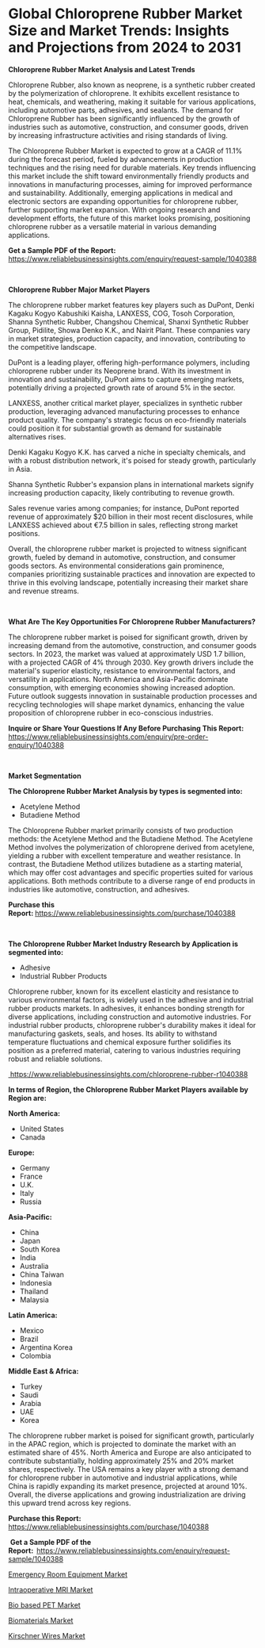 <p><h1>Global Chloroprene Rubber Market Size and Market Trends: Insights and Projections from 2024 to 2031</h1></p><p><strong>Chloroprene Rubber Market Analysis and Latest Trends</strong></p>
<p><p>Chloroprene Rubber, also known as neoprene, is a synthetic rubber created by the polymerization of chloroprene. It exhibits excellent resistance to heat, chemicals, and weathering, making it suitable for various applications, including automotive parts, adhesives, and sealants. The demand for Chloroprene Rubber has been significantly influenced by the growth of industries such as automotive, construction, and consumer goods, driven by increasing infrastructure activities and rising standards of living.</p><p>The Chloroprene Rubber Market is expected to grow at a CAGR of 11.1% during the forecast period, fueled by advancements in production techniques and the rising need for durable materials. Key trends influencing this market include the shift toward environmentally friendly products and innovations in manufacturing processes, aiming for improved performance and sustainability. Additionally, emerging applications in medical and electronic sectors are expanding opportunities for chloroprene rubber, further supporting market expansion. With ongoing research and development efforts, the future of this market looks promising, positioning chloroprene rubber as a versatile material in various demanding applications.</p></p>
<p><strong>Get a Sample PDF of the Report:&nbsp;</strong> <a href="https://www.reliablebusinessinsights.com/enquiry/request-sample/1040388?utm_campaign=84&utm_medium=2&utm_source=Github&utm_content=ia&utm_term=07112024&utm_id=chloroprene-rubber">https://www.reliablebusinessinsights.com/enquiry/request-sample/1040388</a></p>
<p>&nbsp;</p>
<p><strong>Chloroprene Rubber Major Market Players</strong></p>
<p><p>The chloroprene rubber market features key players such as DuPont, Denki Kagaku Kogyo Kabushiki Kaisha, LANXESS, COG, Tosoh Corporation, Shanna Synthetic Rubber, Changshou Chemical, Shanxi Synthetic Rubber Group, Pidilite, Showa Denko K.K., and Nairit Plant. These companies vary in market strategies, production capacity, and innovation, contributing to the competitive landscape.</p><p>DuPont is a leading player, offering high-performance polymers, including chloroprene rubber under its Neoprene brand. With its investment in innovation and sustainability, DuPont aims to capture emerging markets, potentially driving a projected growth rate of around 5% in the sector. </p><p>LANXESS, another critical market player, specializes in synthetic rubber production, leveraging advanced manufacturing processes to enhance product quality. The company's strategic focus on eco-friendly materials could position it for substantial growth as demand for sustainable alternatives rises.</p><p>Denki Kagaku Kogyo K.K. has carved a niche in specialty chemicals, and with a robust distribution network, it's poised for steady growth, particularly in Asia. </p><p>Shanna Synthetic Rubber's expansion plans in international markets signify increasing production capacity, likely contributing to revenue growth.</p><p>Sales revenue varies among companies; for instance, DuPont reported revenue of approximately $20 billion in their most recent disclosures, while LANXESS achieved about €7.5 billion in sales, reflecting strong market positions.</p><p>Overall, the chloroprene rubber market is projected to witness significant growth, fueled by demand in automotive, construction, and consumer goods sectors. As environmental considerations gain prominence, companies prioritizing sustainable practices and innovation are expected to thrive in this evolving landscape, potentially increasing their market share and revenue streams.</p></p>
<p>&nbsp;</p>
<p><strong>What Are The Key Opportunities For Chloroprene Rubber Manufacturers?</strong></p>
<p><p>The chloroprene rubber market is poised for significant growth, driven by increasing demand from the automotive, construction, and consumer goods sectors. In 2023, the market was valued at approximately USD 1.7 billion, with a projected CAGR of 4% through 2030. Key growth drivers include the material's superior elasticity, resistance to environmental factors, and versatility in applications. North America and Asia-Pacific dominate consumption, with emerging economies showing increased adoption. Future outlook suggests innovation in sustainable production processes and recycling technologies will shape market dynamics, enhancing the value proposition of chloroprene rubber in eco-conscious industries.</p></p>
<p><strong>Inquire or Share Your Questions If Any Before Purchasing This Report:</strong> <a href="https://www.reliablebusinessinsights.com/enquiry/pre-order-enquiry/1040388?utm_campaign=84&utm_medium=2&utm_source=Github&utm_content=ia&utm_term=07112024&utm_id=chloroprene-rubber">https://www.reliablebusinessinsights.com/enquiry/pre-order-enquiry/1040388</a></p>
<p>&nbsp;</p>
<p><strong>Market Segmentation</strong></p>
<p><strong>The Chloroprene Rubber Market Analysis by types is segmented into:</strong></p>
<p><ul><li>Acetylene Method</li><li>Butadiene Method</li></ul></p>
<p><p>The Chloroprene Rubber market primarily consists of two production methods: the Acetylene Method and the Butadiene Method. The Acetylene Method involves the polymerization of chloroprene derived from acetylene, yielding a rubber with excellent temperature and weather resistance. In contrast, the Butadiene Method utilizes butadiene as a starting material, which may offer cost advantages and specific properties suited for various applications. Both methods contribute to a diverse range of end products in industries like automotive, construction, and adhesives.</p></p>
<p><strong>Purchase this Report:&nbsp;</strong><a href="https://www.reliablebusinessinsights.com/purchase/1040388?utm_campaign=84&utm_medium=2&utm_source=Github&utm_content=ia&utm_term=07112024&utm_id=chloroprene-rubber">https://www.reliablebusinessinsights.com/purchase/1040388</a></p>
<p>&nbsp;</p>
<p><strong>The Chloroprene Rubber Market Industry Research by Application is segmented into:</strong></p>
<p><ul><li>Adhesive</li><li>Industrial Rubber Products</li></ul></p>
<p><p>Chloroprene rubber, known for its excellent elasticity and resistance to various environmental factors, is widely used in the adhesive and industrial rubber products markets. In adhesives, it enhances bonding strength for diverse applications, including construction and automotive industries. For industrial rubber products, chloroprene rubber's durability makes it ideal for manufacturing gaskets, seals, and hoses. Its ability to withstand temperature fluctuations and chemical exposure further solidifies its position as a preferred material, catering to various industries requiring robust and reliable solutions.</p></p>
<p><a href="https://www.reliablebusinessinsights.com/chloroprene-rubber-r1040388?utm_campaign=84&utm_medium=2&utm_source=Github&utm_content=ia&utm_term=07112024&utm_id=chloroprene-rubber">&nbsp;https://www.reliablebusinessinsights.com/chloroprene-rubber-r1040388</a></p>
<p><strong>In terms of Region, the Chloroprene Rubber Market Players available by Region are:</strong></p>
<p>
    <p> <strong> North America: </strong>
        <ul>
            <li>United States</li>
            <li>Canada</li>
        </ul>
        </p> 
    <p> <strong> Europe: </strong>
        <ul>
            <li>Germany</li>
            <li>France</li>
            <li>U.K.</li>
            <li>Italy</li>
            <li>Russia</li>
        </ul>
        </p> 
    <p> <strong> Asia-Pacific: </strong>
        <ul>
            <li>China</li>
            <li>Japan</li>
            <li>South Korea</li>
            <li>India</li>
            <li>Australia</li>
            <li>China Taiwan</li>
            <li>Indonesia</li>
            <li>Thailand</li>
            <li>Malaysia</li>
        </ul>
        </p> 
    <p> <strong> Latin America: </strong>
        <ul>
            <li>Mexico</li>
            <li>Brazil</li>
            <li>Argentina Korea</li>
            <li>Colombia</li>
        </ul>
        </p> 
    <p> <strong> Middle East & Africa: </strong>
        <ul>
            <li>Turkey</li>
            <li>Saudi</li>
            <li>Arabia</li>
            <li>UAE</li>
            <li>Korea</li>
        </ul>
    </p>
    </p>
<p><p>The chloroprene rubber market is poised for significant growth, particularly in the APAC region, which is projected to dominate the market with an estimated share of 45%. North America and Europe are also anticipated to contribute substantially, holding approximately 25% and 20% market shares, respectively. The USA remains a key player with a strong demand for chloroprene rubber in automotive and industrial applications, while China is rapidly expanding its market presence, projected at around 10%. Overall, the diverse applications and growing industrialization are driving this upward trend across key regions.</p></p>
<p><strong>Purchase this Report: </strong><a href="https://www.reliablebusinessinsights.com/purchase/1040388?utm_campaign=84&utm_medium=2&utm_source=Github&utm_content=ia&utm_term=07112024&utm_id=chloroprene-rubber">https://www.reliablebusinessinsights.com/purchase/1040388</a></p>
<p>&nbsp;<strong>Get a Sample PDF of the Report:&nbsp;&nbsp;</strong><a href="https://www.reliablebusinessinsights.com/enquiry/request-sample/1040388?utm_campaign=84&utm_medium=2&utm_source=Github&utm_content=ia&utm_term=07112024&utm_id=chloroprene-rubber">https://www.reliablebusinessinsights.com/enquiry/request-sample/1040388</a></p>
<p><strong></strong></p>
<p><p><a href="https://issuu.com/reportprime-2/docs/emergency-room-equipment-market-siz_5308b2587f0f1c?utm_campaign=84&utm_medium=2&utm_source=Github&utm_content=ia&utm_term=07112024&utm_id=chloroprene-rubber">Emergency Room Equipment Market</a></p><p><a href="https://issuu.com/reportprime-2/docs/intraoperative-mri-market-size-2030_38bb2b561c1b45?utm_campaign=84&utm_medium=2&utm_source=Github&utm_content=ia&utm_term=07112024&utm_id=chloroprene-rubber">Intraoperative MRI Market</a></p><p><a href="https://github.com/MegiDuro586/Market-Research-Report-List-1/blob/main/bio-based-pet-market.md?utm_campaign=84&utm_medium=2&utm_source=Github&utm_content=ia&utm_term=07112024&utm_id=chloroprene-rubber">Bio based PET Market</a></p><p><a href="https://github.com/akrenkthongy/Market-Research-Report-List-1/blob/main/biomaterials-market.md?utm_campaign=84&utm_medium=2&utm_source=Github&utm_content=ia&utm_term=07112024&utm_id=chloroprene-rubber">Biomaterials Market</a></p><p><a href="https://issuu.com/reportprime-2/docs/kirschner-wires-market-size-2030.pp_934f4b94d6c00e?utm_campaign=84&utm_medium=2&utm_source=Github&utm_content=ia&utm_term=07112024&utm_id=chloroprene-rubber">Kirschner Wires Market</a></p></p>